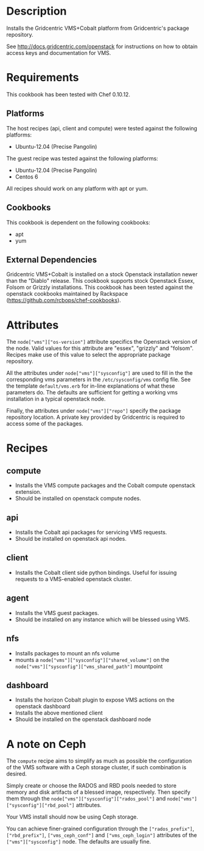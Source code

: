 Description
===========

Installs the Gridcentric VMS+Cobalt platform from Gridcentric's package
repository.

See http://docs.gridcentric.com/openstack for instructions on how to obtain
access keys and documentation for VMS.

Requirements
============

This cookbook has been tested with Chef 0.10.12.

Platforms
---------

The host recipes (api, client and compute) were tested against the following
platforms:

* Ubuntu-12.04 (Precise Pangolin)

The guest recipe was tested against the following platforms:

* Ubuntu-12.04 (Precise Pangolin)
* Centos 6

All recipes should work on any platform with apt or yum.

Cookbooks
---------

This cookbook is dependent on the following cookbooks:

* apt
* yum

External Dependencies
---------------------

Gridcentric VMS+Cobalt is installed on a stock Openstack installation newer
than the "Diablo" release. This cookbook supports stock Openstack Essex, Folsom
or Grizzly installations. This cookbook has been tested against the openstack
cookbooks maintained by Rackspace (https://github.com/rcbops/chef-cookbooks).

Attributes
==========

The `node["vms"]["os-version"]` attribute specifics the Openstack version of
the node. Valid values for this attribute are "essex", "grizzly" and "folsom".
Recipes make use of this value to select the appropriate package repository.

All the attributes under `node["vms"]["sysconfig"]` are used to fill
in the the corresponding vms parameters in the `/etc/sysconfig/vms`
config file. See the template `default/vms.erb` for in-line
explanations of what these parameters do. The defaults are sufficient
for getting a working vms installation in a typical openstack node.

Finally, the attributes under `node["vms"]["repo"]` specify the
package repository location. A private key provided by Gridcentric is
required to access some of the packages.

Recipes
=======

compute
-------
- Installs the VMS compute packages and the Cobalt compute openstack extension.
- Should be installed on openstack compute nodes.

api
---
- Installs the Cobalt api packages for servicing VMS requests.
- Should be installed on openstack api nodes.

client
------
- Installs the Cobalt client side python bindings. Useful for
  issuing requests to a VMS-enabled openstack cluster.


agent
-----
- Installs the VMS guest packages.
- Should be installed on any instance which will be blessed using VMS.

nfs
---
- Installs packages to mount an nfs volume
- mounts a `node["vms"]["sysconfig"]["shared_volume"]` on the `node["vms"]["sysconfig"]["vms_shared_path"]` mountpoint

dashboard
---------
- Installs the horizon Cobalt plugin to expose VMS actions on the openstack dashboard
- Installs the above mentioned client
- Should be installed on the openstack dashboard node

A note on Ceph
==============

The `compute` recipe aims to simplify as much as possible the configuration of
the VMS software with a Ceph storage cluster, if such combination is desired.

Simply create or choose the RADOS and RBD pools needed to store memory and disk
artifacts of a blessed image, respectively. Then specify them through the
`node["vms"]["sysconfig"]["rados_pool"]` and
`node["vms"]["sysconfig"]["rbd_pool"]` attributes.

Your VMS install should now be using Ceph storage.

You can achieve finer-grained configuration through the `["rados_prefix"]`,
`["rbd_prefix"]`, `["vms_ceph_conf"]` and `["vms_ceph_login"]` attributes of the
`["vms"]["sysconfig"]` node. The defaults are usually fine.
 
